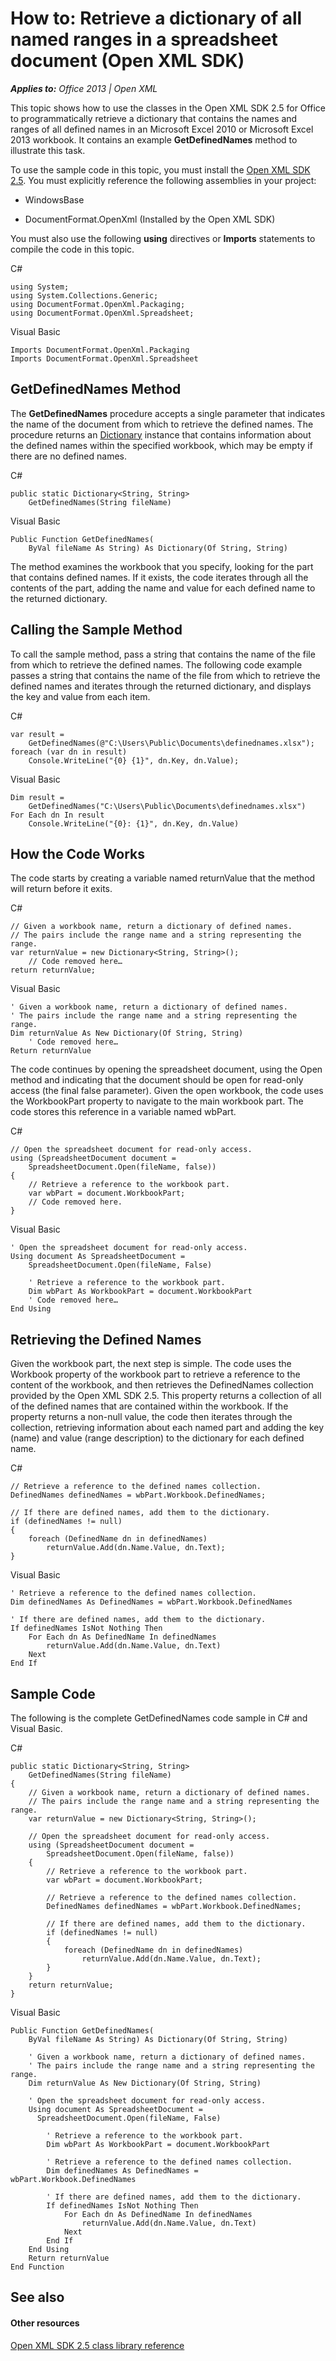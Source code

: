 
# How to: Retrieve a dictionary of all named ranges in a spreadsheet document (Open XML SDK)</td>
***Applies to:** Office 2013 | Open XML*

This topic shows how to use the classes in the Open XML SDK 2.5 for
Office to programmatically retrieve a dictionary that contains the names
and ranges of all defined names in an Microsoft Excel 2010 or Microsoft
Excel 2013 workbook. It contains an example **GetDefinedNames** method
to illustrate this task.

To use the sample code in this topic, you must install the [Open XML SDK
2.5](http://www.microsoft.com/en-us/download/details.aspx?id=30425). You
must explicitly reference the following assemblies in your project:

-   WindowsBase

-   DocumentFormat.OpenXml (Installed by the Open XML SDK)

You must also use the following **using**
directives or **Imports** statements to compile
the code in this topic.

C\# 

    using System;
    using System.Collections.Generic;
    using DocumentFormat.OpenXml.Packaging;
    using DocumentFormat.OpenXml.Spreadsheet;

Visual Basic 

    Imports DocumentFormat.OpenXml.Packaging
    Imports DocumentFormat.OpenXml.Spreadsheet

<span onclick="ExpandCollapse(sectionToggle1)" style="cursor:default;" onkeypress="ExpandCollapse_CheckKey(sectionToggle1, event)" tabindex="0">GetDefinedNames Method</span>
-----------------------------------------------------------------------------------------------------------------------------------------------------------------------------------------------------------

The **GetDefinedNames** procedure accepts a
single parameter that indicates the name of the document from which to
retrieve the defined names. The procedure returns an
[Dictionary](http://msdn.microsoft.com/en-us/library/xfhwa508.aspx)
instance that contains information about the defined names within the
specified workbook, which may be empty if there are no defined names.

C\# 

    public static Dictionary<String, String>
        GetDefinedNames(String fileName)

Visual Basic 

    Public Function GetDefinedNames(
        ByVal fileName As String) As Dictionary(Of String, String)

The method examines the workbook that you specify, looking for the part
that contains defined names. If it exists, the code iterates through all
the contents of the part, adding the name and value for each defined
name to the returned dictionary.

<span onclick="ExpandCollapse(sectionToggle2)" style="cursor:default;" onkeypress="ExpandCollapse_CheckKey(sectionToggle2, event)" tabindex="0">Calling the Sample Method</span>
--------------------------------------------------------------------------------------------------------------------------------------------------------------------------------------------------------------

To call the sample method, pass a string that contains the name of the
file from which to retrieve the defined names. The following code
example passes a string that contains the name of the file from which to
retrieve the defined names and iterates through the returned dictionary,
and displays the key and value from each item.

C\# 

    var result = 
        GetDefinedNames(@"C:\Users\Public\Documents\definednames.xlsx");
    foreach (var dn in result)
        Console.WriteLine("{0} {1}", dn.Key, dn.Value);

Visual Basic 

    Dim result =
        GetDefinedNames("C:\Users\Public\Documents\definednames.xlsx")
    For Each dn In result
        Console.WriteLine("{0}: {1}", dn.Key, dn.Value)

<span onclick="ExpandCollapse(sectionToggle3)" style="cursor:default;" onkeypress="ExpandCollapse_CheckKey(sectionToggle3, event)" tabindex="0">How the Code Works</span>
-------------------------------------------------------------------------------------------------------------------------------------------------------------------------------------------------------

The code starts by creating a variable named <span
class="code">returnValue</span> that the method will return before it
exits.

C\# 

    // Given a workbook name, return a dictionary of defined names.
    // The pairs include the range name and a string representing the range.
    var returnValue = new Dictionary<String, String>();
        // Code removed here…
    return returnValue;

Visual Basic 

    ' Given a workbook name, return a dictionary of defined names.
    ' The pairs include the range name and a string representing the range.
    Dim returnValue As New Dictionary(Of String, String)
        ' Code removed here…
    Return returnValue

The code continues by opening the spreadsheet document, using the <span
sdata="cer"
target="M:DocumentFormat.OpenXml.Packaging.SpreadsheetDocument.Open(System.String,System.Boolean)"><span
class="nolink">Open</span></span> method and indicating that the
document should be open for read-only access (the final false
parameter). Given the open workbook, the code uses the <span sdata="cer"
target="P:DocumentFormat.OpenXml.Packaging.SpreadsheetDocument.WorkbookPart"><span
class="nolink">WorkbookPart</span></span> property to navigate to the
main workbook part. The code stores this reference in a variable named
<span class="code">wbPart</span>.

C\# 

    // Open the spreadsheet document for read-only access.
    using (SpreadsheetDocument document =
        SpreadsheetDocument.Open(fileName, false))
    {
        // Retrieve a reference to the workbook part.
        var wbPart = document.WorkbookPart;
        // Code removed here.
    }

Visual Basic 

    ' Open the spreadsheet document for read-only access.
    Using document As SpreadsheetDocument =
        SpreadsheetDocument.Open(fileName, False)
      
        ' Retrieve a reference to the workbook part.
        Dim wbPart As WorkbookPart = document.WorkbookPart
        ' Code removed here…
    End Using

<span onclick="ExpandCollapse(sectionToggle4)" style="cursor:default;" onkeypress="ExpandCollapse_CheckKey(sectionToggle4, event)" tabindex="0">Retrieving the Defined Names</span>
-----------------------------------------------------------------------------------------------------------------------------------------------------------------------------------------------------------------

Given the workbook part, the next step is simple. The code uses the
<span sdata="cer"
target="P:DocumentFormat.OpenXml.Packaging.WorkbookPart.Workbook"><span
class="nolink">Workbook</span></span> property of the workbook part to
retrieve a reference to the content of the workbook, and then retrieves
the <span sdata="cer"
target="P:DocumentFormat.OpenXml.Spreadsheet.Workbook.DefinedNames"><span
class="nolink">DefinedNames</span></span> collection provided by the
Open XML SDK 2.5. This property returns a collection of all of the
defined names that are contained within the workbook. If the property
returns a non-null value, the code then iterates through the collection,
retrieving information about each named part and adding the key (name)
and value (range description) to the dictionary for each defined name.

C\# 

    // Retrieve a reference to the defined names collection.
    DefinedNames definedNames = wbPart.Workbook.DefinedNames;

    // If there are defined names, add them to the dictionary.
    if (definedNames != null)
    {
        foreach (DefinedName dn in definedNames)
            returnValue.Add(dn.Name.Value, dn.Text);
    }

Visual Basic 

    ' Retrieve a reference to the defined names collection.
    Dim definedNames As DefinedNames = wbPart.Workbook.DefinedNames

    ' If there are defined names, add them to the dictionary.
    If definedNames IsNot Nothing Then
        For Each dn As DefinedName In definedNames
            returnValue.Add(dn.Name.Value, dn.Text)
        Next
    End If

<span onclick="ExpandCollapse(sectionToggle5)" style="cursor:default;" onkeypress="ExpandCollapse_CheckKey(sectionToggle5, event)" tabindex="0">Sample Code</span>
------------------------------------------------------------------------------------------------------------------------------------------------------------------------------------------------

The following is the complete <span
class="keyword">GetDefinedNames</span> code sample in C\# and Visual
Basic.

C\# 

    public static Dictionary<String, String>
        GetDefinedNames(String fileName)
    {
        // Given a workbook name, return a dictionary of defined names.
        // The pairs include the range name and a string representing the range.
        var returnValue = new Dictionary<String, String>();
        
        // Open the spreadsheet document for read-only access.
        using (SpreadsheetDocument document =
            SpreadsheetDocument.Open(fileName, false))
        {
            // Retrieve a reference to the workbook part.
            var wbPart = document.WorkbookPart;
            
            // Retrieve a reference to the defined names collection.
            DefinedNames definedNames = wbPart.Workbook.DefinedNames;

            // If there are defined names, add them to the dictionary.
            if (definedNames != null)
            {
                foreach (DefinedName dn in definedNames)
                    returnValue.Add(dn.Name.Value, dn.Text);
            }
        }
        return returnValue;
    }

Visual Basic 

    Public Function GetDefinedNames(
        ByVal fileName As String) As Dictionary(Of String, String)

        ' Given a workbook name, return a dictionary of defined names.
        ' The pairs include the range name and a string representing the range.
        Dim returnValue As New Dictionary(Of String, String)
        
        ' Open the spreadsheet document for read-only access.
        Using document As SpreadsheetDocument =
          SpreadsheetDocument.Open(fileName, False)
          
            ' Retrieve a reference to the workbook part.
            Dim wbPart As WorkbookPart = document.WorkbookPart

            ' Retrieve a reference to the defined names collection.
            Dim definedNames As DefinedNames = wbPart.Workbook.DefinedNames
            
            ' If there are defined names, add them to the dictionary.
            If definedNames IsNot Nothing Then
                For Each dn As DefinedName In definedNames
                    returnValue.Add(dn.Name.Value, dn.Text)
                Next
            End If
        End Using
        Return returnValue
    End Function

<span onclick="ExpandCollapse(seeAlsoToggle)" style="cursor:default;" onkeypress="ExpandCollapse_CheckKey(seeAlsoToggle, event)" tabindex="0">See also</span>
-------------------------------------------------------------------------------------------------------------------------------------------------------------------------------------------

#### Other resources

[Open XML SDK 2.5 class library
reference](http://msdn.microsoft.com/library/36c8a76e-ce1b-5959-7e85-5d77db7f46d6(Office.15).aspx)




